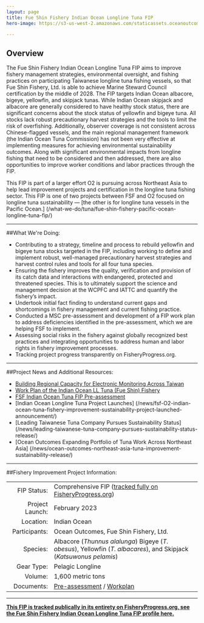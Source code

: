 ```yaml
---
layout: page 
title: Fue Shin Fishery Indian Ocean Longline Tuna FIP
hero-image: https://s3-us-west-2.amazonaws.com/staticassets.oceanoutcomes.org/news+and+analysis/hero+images/ocean-outcomes-northeast-asia-tuna-improvement-sustainability-release-hero.jpg

---
```

<h2>Overview</h2>

The Fue Shin Fishery Indian Ocean Longline Tuna FIP aims to improve fishery management strategies, environmental oversight, and fishing practices on participating Taiwanese longline tuna fishing vessels, so that Fue Shin Fishery, Ltd. is able to achieve Marine Steward Council certification by the middle of 2028. The FIP targets Indian Ocean albacore, bigeye, yellowfin, and skipjack tunas. While Indian Ocean skipjack and albacore are generally considered to have healthy stock status, there are significant concerns about the stock status of yellowfin and bigeye tuna. All stocks lack robust precautionary harvest strategies and the tools to limit the risk of overfishing. Additionally, observer coverage is not consistent across Chinese-flagged vessels, and the main regional management framework (the Indian Ocean Tuna Commission) has not been very effective at implementing measures for achieving environmental sustainability outcomes. Along with significant environmental impacts from longline fishing that need to be considered and then addressed, there are also opportunities to improve worker conditions and labor practices through the FIP.

This FIP is part of a larger effort O2 is pursuing across Northeast Asia to help lead improvement projects and certification in the longline tuna fishing sector. This FIP is one of two projects between FSF and O2 focused on longline tuna sustainability — [the other is for longline tuna vessels in the Pacific Ocean.] (/what-we-do/tuna/fue-shin-fishery-pacific-ocean-longline-tuna-fip/)

---

##What We're Doing:

* Contributing to a strategy, timeline and process to rebuild yellowfin and bigeye tuna stocks targeted in the FIP, including working to define and implement robust, well-managed precautionary harvest strategies and harvest control rules and tools for all four tuna species.
* Ensuring the fishery improves the quality, verification and provision of its catch data and interactions with endangered, protected and threatened species. This is to ultimately support the science and management decision at the WCPFC and IATTC and quantify the fishery’s impact.
* Undertook initial fact finding to understand current gaps and shortcomings in fishery management and current fishing practice.
* Conducted a MSC pre-assessment and development of a FIP work plan to address deficiencies identified in the pre-assessment, which we are helping FSF to implement.
* Assessing social risks in the fishery against globally recognized best practices and integrating opportunities to address human and labor rights in fishery improvement processes.
* Tracking project progress transparently on FisheryProgress.org.

---

##Project News and Additional Resources:

* [Building Regional Capacity for Electronic Monitoring Across Taiwan](/news/building-regional-capacity-for-electronic-monitoring-across-Taiwan/)
* <a href="https://s3.us-west-2.amazonaws.com/staticassets.oceanoutcomes.org/supporting+documents/Fishery+Project+Resources/Workplan+of+the+Indian+Ocean+LL+Tuna+(Fue+Shin)+Fishery+April23.pdf" target="_blank">Work Plan of the Indian Ocean LL Tuna (Fue Shin) Fishery</a>
* <a href="https://s3.us-west-2.amazonaws.com/staticassets.oceanoutcomes.org/supporting+documents/Fishery+Project+Resources/FINAL+FSF+Indian+Ocean+Tuna+FIP+Pre-assessment+April23.pdf" target="blank">FSF Indian Ocean Tuna FIP Pre-assessment</a>
* [Indian Ocean Longline Tuna Project Launches] (/news/fsf-O2-indian-ocean-tuna-fishery-improvement-sustainability-project-launched-announcement/)
* [Leading Taiwanese Tuna Company Pursues Sustainability Status] (/news/leading-taiwanese-tuna-company-pursues-sustainability-status-release/)
* [Ocean Outcomes Expanding Portfolio of Tuna Work Across Northeast Asia] (/news/ocean-outcomes-northeast-asia-tuna-improvement-sustainability-release/)

---

##Fishery Improvement Project Information:

|||
| ---: | --- |
| FIP Status: | Comprehensive FIP (<a href="https://fisheryprogress.org/fip-profile/indian-ocean-tuna-longline-fue-shin-0" target="_blank">tracked fully on FisheryProgress.org</a>) |
| Project Launch: | February 2023 |
| Location: | Indian Ocean |
| Participants: | Ocean Outcomes, Fue Shin Fishery, Ltd. |
| Species: | Albacore (*Thunnus alalunga*) Bigeye (*T. obesus*), Yellowfin (*T. albacares*), and Skipjack (*Katsuwonus pelamis*) |
| Gear Type: | Pelagic Longline |
| Volume: | 1,600 metric tons |
| Documents: | <a href="https://s3.us-west-2.amazonaws.com/staticassets.oceanoutcomes.org/supporting+documents/Fishery+Project+Resources/Workplan+of+the+Indian+Ocean+LL+Tuna+(Fue+Shin)+Fishery+April23.pdf" target="_blank">Pre-assessment</a> / <a href="https://s3.us-west-2.amazonaws.com/staticassets.oceanoutcomes.org/supporting+documents/Fishery+Project+Resources/FINAL+FSF+Indian+Ocean+Tuna+FIP+Pre-assessment+April23.pdf" target="_blank">Workplan</a> |

---

<a href="https://fisheryprogress.org/fip-profile/indian-ocean-tuna-longline-fue-shin-0" target="_blank">**This FIP is tracked publically in its entirety on FisheryProgress.org, see the Fue Shin Fishery Indian Ocean Longline Tuna FIP profile here.**</a>
